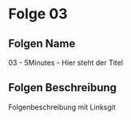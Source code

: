 # Folge 03
## Folgen Name
03 - 5Minutes - Hier steht der Titel
## Folgen Beschreibung
Folgenbeschreibung mit Linksgit
